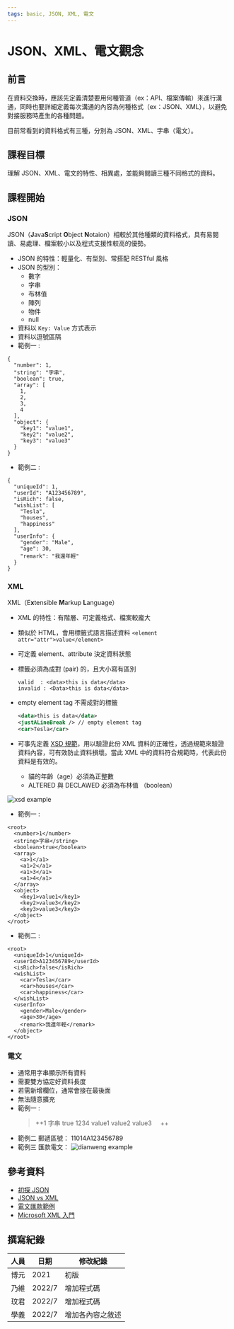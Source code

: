 ```yaml
---
tags: basic, JSON, XML, 電文
---
```


# JSON、XML、電文觀念

## 前言

在資料交換時，應該先定義清楚要用何種管道（ex：API、檔案傳輸）來進行溝通，同時也要詳細定義每次溝通的內容為何種格式（ex：JSON、XML），以避免對接服務時產生的各種問題。

目前常看到的資料格式有三種，分別為 JSON、XML、字串（電文）。

## 課程目標

理解 JSON、XML、電文的特性、相異處，並能夠閱讀三種不同格式的資料。

## 課程開始

### JSON

JSON（**J**ava**S**cript **O**bject **N**otaion）相較於其他種類的資料格式，具有易閱讀、易處理、檔案較小以及程式支援性較高的優勢。

* JSON 的特性：輕量化、有型別、常搭配 RESTful 風格
* JSON 的型別：
  * 數字
  * 字串
  * 布林值
  * 陣列
  * 物件
  * null
* 資料以 `Key: Value` 方式表示
* 資料以逗號區隔
* 範例一 :

```json=
{
  "number": 1,
  "string": "字串",
  "boolean": true,
  "array": [
    1,
    2,
    3,
    4
  ],
  "object": {
    "key1": "value1",
    "key2": "value2",
    "key3": "value3"
  }
}
```

* 範例二 :

```json=
{
  "uniqueId": 1,
  "userId": "A123456789",
  "isRich": false,
  "wishList": [
    "Tesla",
    "houses",
    "happiness"
  ],
  "userInfo": {
    "gender": "Male",
    "age": 30,
    "remark": "我還年輕"
  }
}
```

### XML

XML（E**x**tensible **M**arkup **L**anguage）

* XML 的特性：有階層、可定義格式、檔案較龐大
* 類似於 HTML，會用標籤式語言描述資料 `<element attr="attr">value</element>`
* 可定義 element、attribute 決定資料狀態
* 標籤必須為成對 (pair) 的，且大小寫有區別

  ```xml=
  valid  : <data>this is data</data>
  invalid : <Data>this is data</data>
  ```

* empty element tag 不需成對的標籤

  ```xml
  <data>this is data</data>
  <justALineBreak /> // empty element tag
  <car>Tesla</car>
  ```

* 可事先定義 [XSD 規範](https://zh.wikipedia.org/zh-tw/XML_Schema)，用以驗證此份 XML 資料的正確性，透過規範來驗證資料內容，可有效防止資料損壞。當此 XML 中的資料符合規範時，代表此份資料是有效的。
  * 貓的年齡（age）必須為正整數
  * ALTERED 與 DECLAWED 必須為布林值 （boolean）
  
![xsd example](https://i.imgur.com/CUpcq3J.png)

* 範例一 :

```xml=
<root>
  <number>1</number>
  <string>字串</string>
  <boolean>true</boolean>
  <array>
    <a>1</a1>
    <a1>2</a1>
    <a1>3</a1>
    <a1>4</a1>
  </array>
  <object>
    <key1>value1</key1>
    <key2>value3</key2>
    <key3>value3</key3>
  </object>
</root>
```

* 範例二 :

```xml=
<root>
  <uniqueId>1</uniqueId>
  <userId>A123456789</userId>
  <isRich>false</isRich>
  <wishList>
    <car>Tesla</car>
    <car>houses</car>
    <car>happiness</car>
  </wishList>
  <userInfo>
    <gender>Male</gender>
    <age>30</age>
    <remark>我還年輕</remark>
  </object>
</root>
```

### 電文

* 通常用字串顯示所有資料
* 需要雙方協定好資料長度
* 若需新增欄位，通常會接在最後面
* 無法隨意擴充
* 範例一 :
  > ++1 字串 true 1234      value1    value2    value3&nbsp;&nbsp;&nbsp;&nbsp;&nbsp;++
* 範例二 郵遞區號：
  11014A123456789
* 範例三 匯款電文：
  ![dianweng example](https://i.imgur.com/i2zbVVj.png)
  
## 參考資料

* [初探 JSON](https://www.syscom.com.tw/Print_Preview.aspx?id=52&group=3)
* [JSON vs XML](https://avato.co/developers/pros-cons-json-vs-xml/)
* [電文匯款範例](https://blog.xuite.net/souhwa/twblog/151776738)
* [Microsoft XML 入門](https://support.microsoft.com/zh-hk/office/xml-%E5%85%A5%E9%96%80-a87d234d-4c2e-4409-9cbc-45e4eb857d44)

## 撰寫紀錄

| 人員 | 日期 | 修改紀錄 |
| - | - | - |
| 博元 | 2021   | 初版 |
| 乃維 | 2022/7 | 增加程式碼 |
| 玟君 | 2022/7 | 增加程式碼 |
| 學義 | 2022/7 | 增加各內容之敘述 |
